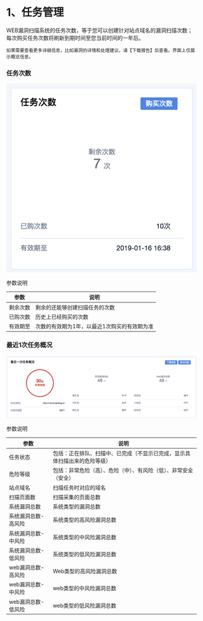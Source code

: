 

# 1、任务管理

WEB漏洞扫描系统的任务次数，等于您可以创建针对站点域名的漏洞扫描次数；每次购买任务次数将刷新到期时间至您当前时间的一年后。

`如果需要查看更多详细信息，比如漏洞的详情和处理建议，请【下载报告】后查看。界面上仅展示概览信息。`

### 任务次数

![](../images/operation/uws6.png)

参数说明

| 参数   | 说明                      |
| --- | --- |
| 剩余次数 | 剩余的还能够创建扫描任务的次数         |
| 已购次数 | 历史上已经购买的次数              |
| 有效期至 | 次数的有效期为1年，以最近1次购买的有效期为准 |

### 最近1次任务概况

![](../images/operation/uws7.png)

参数说明

| 参数          | 说明                  |
| --- | --- |
| 任务状态        | 包括：正在排队、扫描中、已完成（不显示已完成，显示具体扫描出来的危险等级） |
| 危险等级        | 包括：非常危险（高）、危险（中）、有风险（低）、非常安全（安全）      |
| 站点域名        | 扫描任务时对应的域名      |
| 扫描页面数       | 扫描采集的页面总数       |
| 系统漏洞总数      | 系统类型的漏洞总数       |
| 系统漏洞总数-高风险  | 系统类型的高风险漏洞总数|
| 系统漏洞总数-中风险  | 系统类型的中风险漏洞总数|
| 系统漏洞总数-低风险  | 系统类型的低风险漏洞总数    |
| web漏洞总数-高风险 | Web类型的高风险漏洞总数      |
| web漏洞总数-中风险 | web类型的中风险漏洞总数       |
| web漏洞总数-低风险 | web类型的低风险漏洞总数        |



